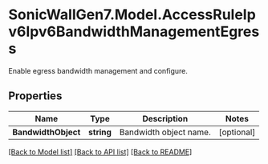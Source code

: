 # SonicWallGen7.Model.AccessRuleIpv6Ipv6BandwidthManagementEgress
Enable egress bandwidth management and configure.

## Properties

Name | Type | Description | Notes
------------ | ------------- | ------------- | -------------
**BandwidthObject** | **string** | Bandwidth object name. | [optional] 

[[Back to Model list]](../README.md#documentation-for-models) [[Back to API list]](../README.md#documentation-for-api-endpoints) [[Back to README]](../README.md)

